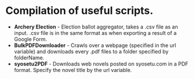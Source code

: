 # Compilation of useful scripts.
* **Archery Election** - Election ballot aggregator, takes a .csv file as an input. .csv file is in the same format as when exporting a result of a Google Form.
* **BulkPDFDownloader** - Crawls over a webpage (specified in the url variable) and downloads every .pdf files to a folder specified by folderName.
* **syosetu2PDF** - Downloads web novels posted on syosetu.com in a PDF format. Specify the novel title by the url variable.